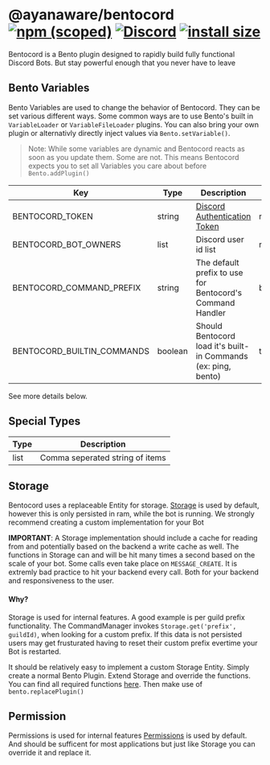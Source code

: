 # @ayanaware/bentocord [![npm (scoped)](https://img.shields.io/npm/v/@ayanaware/bentocord.svg)](https://www.npmjs.com/package/@ayanaware/bentocord) [![Discord](https://discordapp.com/api/guilds/508903834853310474/embed.png)](https://discord.gg/eaa5pYf) [![install size](https://packagephobia.now.sh/badge?p=@ayanaware/bentocord)](https://packagephobia.now.sh/result?p=@ayanaware/bentocord)
Bentocord is a Bento plugin designed to rapidly build fully functional Discord Bots. But stay powerful enough that you never have to leave

## Bento Variables
Bento Variables are used to change the behavior of Bentocord. They can be set various different ways.
Some common ways are to use Bento's built in `VariableLoader` or `VariableFileLoader` plugins.
You can also bring your own plugin or alternativly directly inject values via `Bento.setVariable()`.

>Note: While some variables are dynamic and Bentocord reacts as soon as you update them. Some are not.
This means Bentocord expects you to set all Variables you care about before `Bento.addPlugin()`

Key | Type | Description | Default
--- | --- | --- | ---
BENTOCORD_TOKEN | string | [Discord Authentication Token](https://discord.com/developers/docs/intro#bots-and-apps) | null
BENTOCORD_BOT_OWNERS | list | Discord user id list | null
BENTOCORD_COMMAND_PREFIX | string | The default prefix to use for Bentocord's Command Handler | bentocord
BENTOCORD_BUILTIN_COMMANDS | boolean | Should Bentocord load it's built-in Commands (ex: ping, bento) | true
See more details below.

## Special Types
Type | Description
--- | ---
list | Comma seperated string of items

## Storage
Bentocord uses a replaceable Entity for storage. [Storage](https://gitlab.com/ayanaware/bentocord/-/blob/master/lib/plugins/Storage.ts) is used by default, however this is only persisted in ram, while the bot is running. We strongly recommend creating a custom implementation for your Bot

**IMPORTANT**: A Storage implementation should include a cache for reading from and potentially based
on the backend a write cache as well. The functions in Storage can and will be hit many times a second
based on the scale of your bot. Some calls even take place on `MESSAGE_CREATE`. It is extremly bad practice to
hit your backend every call. Both for your backend and responsiveness to the user.

#### Why?
Storage is used for internal features. A good example is per guild prefix functionality.
The CommandManager invokes `Storage.get('prefix', guildId)`, when looking for a custom prefix.
If this data is not persisted users may get frusturated having to reset their custom prefix evertime
your Bot is restarted.

It should be relatively easy to implement a custom Storage Entity. Simply create a normal Bento Plugin. Extend Storage and override the functions. You can find all required functions [here](https://gitlab.com/ayanaware/bentocord/-/blob/master/lib/interfaces/StorageLike.ts). Then make use of `bento.replacePlugin()`

## Permission
Permissions is used for internal features [Permissions](https://gitlab.com/ayanaware/bentocord/-/blob/master/lib/plugins/Permissions.ts)
is used by default. And should be sufficent for most applications but just like Storage you can override it and replace it.